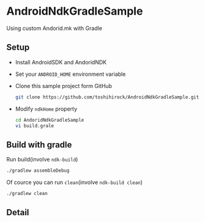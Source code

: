 AndroidNdkGradleSample
======================

Using custom Andorid.mk with Gradle

## Setup

+ Install AndroidSDK and AndoridNDK
+ Set your `ANDROID_HOME` environment variable
+ Clone this sample project form GitHub

  ```bash
  git clone https://github.com/toshihirock/AndroidNdkGradleSample.git
  ```

+ Modify  `ndkHome` property

  ```bash
  cd AndoridNdkGradleSample
  vi build.grale
  ```

## Build with gradle

Run build(involve `ndk-build`)

  ```bash
  ./gradlew assembleDebug
  ```
Of cource you can run `clean`(involve `ndk-build clean`)

  ```bash
  ./gradlew clean
  ```
## Detail
